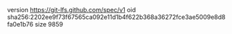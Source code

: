 version https://git-lfs.github.com/spec/v1
oid sha256:2202ee9f73f67565ca092e11d1b4f622b368a36272fce3ae5009e8d8fa0e1b76
size 9859
